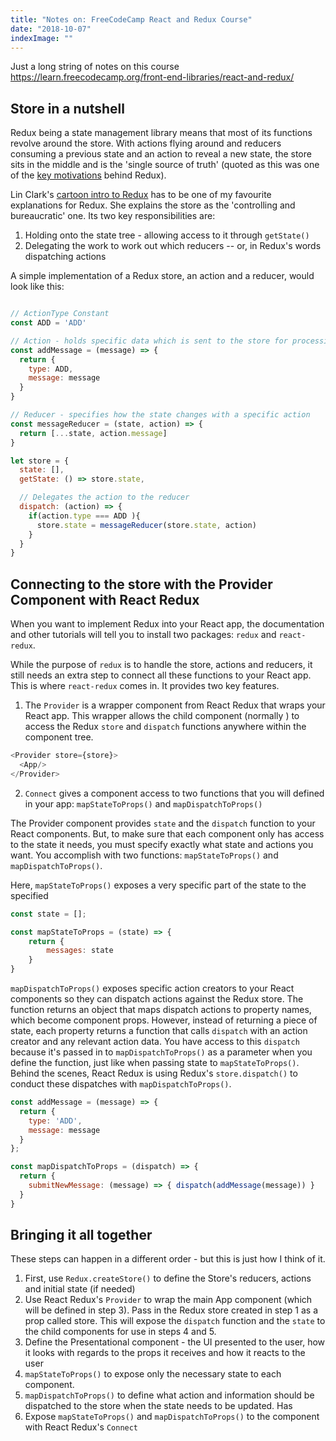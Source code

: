 ```yaml
---
title: "Notes on: FreeCodeCamp React and Redux Course"
date: "2018-10-07"
indexImage: ""
---
```


Just a long string of notes on this course https://learn.freecodecamp.org/front-end-libraries/react-and-redux/

## Store in a nutshell

Redux being a state management library means that most of its functions revolve around the store. With actions flying around and reducers consuming a previous state and an action to reveal a new state, the store sits in the middle and is the 'single source of truth' (quoted as this was one of the [key motivations](https://redux.js.org/introduction/threeprinciples) behind Redux).

Lin Clark's [cartoon intro to Redux](https://code-cartoons.com/a-cartoon-intro-to-redux-3afb775501a6) has to be one of my favourite explanations for Redux. She explains the store as the 'controlling and bureaucratic' one. Its two key responsibilities are:
1. Holding onto the state tree - allowing access to it through `getState()`
2. Delegating the work to work out which reducers -- or, in Redux's words dispatching actions

A simple implementation of a Redux store, an action and a reducer, would look like this:

```javascript

// ActionType Constant
const ADD = 'ADD'

// Action - holds specific data which is sent to the store for processing
const addMessage = (message) => {
  return {
    type: ADD,
    message: message
  }
}

// Reducer - specifies how the state changes with a specific action
const messageReducer = (state, action) => {
  return [...state, action.message]
}

let store = {
  state: [],
  getState: () => store.state,

  // Delegates the action to the reducer
  dispatch: (action) => {
    if(action.type === ADD ){
      store.state = messageReducer(store.state, action)
    }
  }
}
```

## Connecting to the store with the Provider Component with React Redux

When you want to implement Redux into your React app, the documentation and other tutorials will tell you to install two packages: `redux` and `react-redux`.

While the purpose of `redux` is to handle the store, actions and reducers, it still needs an extra step to connect all these functions to your React app. This is where `react-redux` comes in. It provides two key features.

1. The `Provider` is a wrapper component from React Redux that wraps your React app. This wrapper allows the child component (normally <App/>) to access the Redux `store` and `dispatch` functions anywhere within the component tree.

```javascript
<Provider store={store}>
  <App/>
</Provider>
```

2. `Connect` gives a component access to two functions that you will defined in your app: `mapStateToProps()` and `mapDispatchToProps()`


The Provider component provides `state` and the `dispatch` function to your React components. But, to make sure that each component only has access to the state it needs, you must specify exactly what state and actions you want. You accomplish with two functions: `mapStateToProps()` and `mapDispatchToProps()`.

Here, `mapStateToProps()` exposes a very specific part of the state to the specified

```javascript
const state = [];

const mapStateToProps = (state) => {
    return {
        messages: state
    }
}
```

`mapDispatchToProps()` exposes specific action creators to your React components so they can dispatch actions against the Redux store. The function returns an object that maps dispatch actions to property names, which become component props. However, instead of returning a piece of state, each property returns a function that calls `dispatch` with an action creator and any relevant action data. You have access to this `dispatch` because it's passed in to `mapDispatchToProps()` as a parameter when you define the function, just like when passing state to `mapStateToProps()`. Behind the scenes, React Redux is using Redux's `store.dispatch()` to conduct these dispatches with `mapDispatchToProps()`.

```javascript
const addMessage = (message) => {
  return {
    type: 'ADD',
    message: message
  }
};

const mapDispatchToProps = (dispatch) => {
  return {
    submitNewMessage: (message) => { dispatch(addMessage(message)) }
  }
}
```

## Bringing it all together

These steps can happen in a different order - but this is just how I think of it.

1. First, use `Redux.createStore()` to define the Store's reducers, actions and initial state (if needed)
2. Use React Redux's `Provider` to wrap the main App component (which will be defined in step 3). Pass in the Redux store created in step 1 as a prop called store. This will expose the `dispatch` function and the `state` to the child components for use in steps 4 and 5.
3. Define the Presentational component - the UI presented to the user, how it looks with regards to the props it receives and how it reacts to the user
4. `mapStateToProps()` to expose only the necessary state to each component.
5. `mapDispatchToProps()` to define what action and information should be dispatched to the store when the state needs to be updated. Has 
6. Expose `mapStateToProps()` and `mapDispatchToProps()` to the component with React Redux's `Connect` 